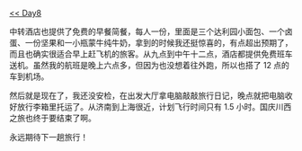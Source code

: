 [<< Day8](/post/45.html)

中转酒店也提供了免费的早餐简餐，每人一份，里面是三个达利园小面包、一个卤蛋、一份坚果和一小瓶蒙牛纯牛奶，拿到的时候我还挺惊喜的，有点超出预期了，而且也确实很适合早上赶飞机的旅客。从九点到中午十二点，酒店都提供免费班车送机。虽然我的航班是晚上六点多，但因为也没想着往外跑，所以也搭了 12 点的车到机场。

然后就是现在了，我还没安检，在出发大厅拿电脑敲敲旅行日记，晚点就把电脑收好放行李箱里托运了。从济南到上海很近，计划飞行时间只有 1.5 小时。国庆川西之旅也终于要结束了啊。

永远期待下一趟旅行！